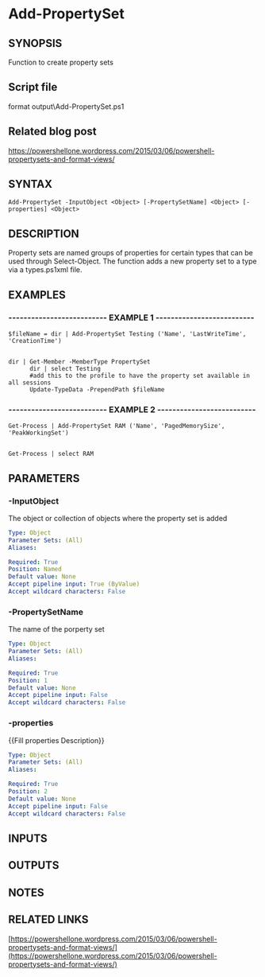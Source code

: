 # Add-PropertySet

## SYNOPSIS
Function to create property sets

## Script file
format output\Add-PropertySet.ps1

## Related blog post
https://powershellone.wordpress.com/2015/03/06/powershell-propertysets-and-format-views/

## SYNTAX

```
Add-PropertySet -InputObject <Object> [-PropertySetName] <Object> [-properties] <Object>
```

## DESCRIPTION
Property sets are named groups of properties for certain types that can be used through Select-Object.
The function adds a new property set to a type via a types.ps1xml file.

## EXAMPLES

### -------------------------- EXAMPLE 1 --------------------------
```
$fileName = dir | Add-PropertySet Testing ('Name', 'LastWriteTime', 'CreationTime')


dir | Get-Member -MemberType PropertySet
      dir | select Testing
      #add this to the profile to have the property set available in all sessions
      Update-TypeData -PrependPath $fileName
```
### -------------------------- EXAMPLE 2 --------------------------
```
Get-Process | Add-PropertySet RAM ('Name', 'PagedMemorySize', 'PeakWorkingSet')


Get-Process | select RAM
```
## PARAMETERS

### -InputObject
The object or collection of objects where the property set is added

```yaml
Type: Object
Parameter Sets: (All)
Aliases: 

Required: True
Position: Named
Default value: None
Accept pipeline input: True (ByValue)
Accept wildcard characters: False
```

### -PropertySetName
The name of the porperty set

```yaml
Type: Object
Parameter Sets: (All)
Aliases: 

Required: True
Position: 1
Default value: None
Accept pipeline input: False
Accept wildcard characters: False
```

### -properties
{{Fill properties Description}}

```yaml
Type: Object
Parameter Sets: (All)
Aliases: 

Required: True
Position: 2
Default value: None
Accept pipeline input: False
Accept wildcard characters: False
```

## INPUTS

## OUTPUTS

## NOTES

## RELATED LINKS

[https://powershellone.wordpress.com/2015/03/06/powershell-propertysets-and-format-views/](https://powershellone.wordpress.com/2015/03/06/powershell-propertysets-and-format-views/)







